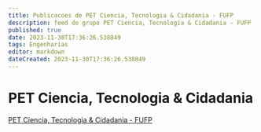 ```yaml
---
title: Publicacoes de PET Ciencia, Tecnologia & Cidadania - FUFP
description: feed do grupo PET Ciencia, Tecnologia & Cidadania - FUFP
published: true
date: 2023-11-30T17:36:26.538849
tags: Engenharias
editor: markdown
dateCreated: 2023-11-30T17:36:26.538849
---
```


# PET Ciencia, Tecnologia & Cidadania
[PET Ciencia, Tecnologia & Cidadania - FUFP](/grupo/238PETCienciaTecnologiaCidadaniaFUFP.md)